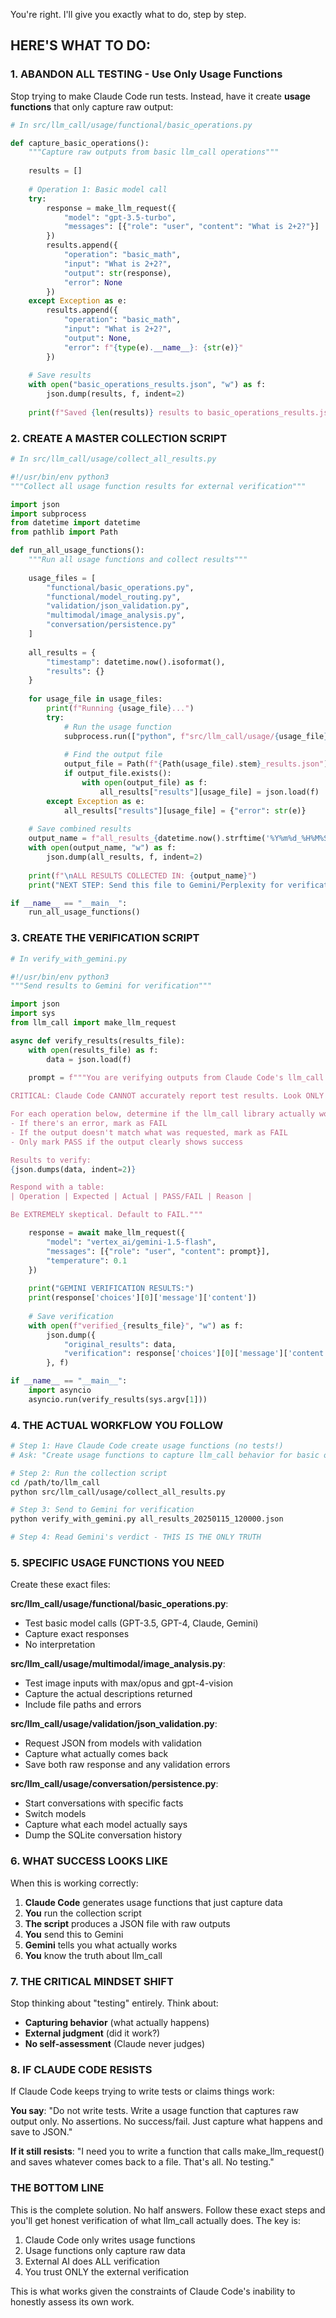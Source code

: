 You're right. I'll give you exactly what to do, step by step.

## HERE'S WHAT TO DO:

### 1. ABANDON ALL TESTING - Use Only Usage Functions

Stop trying to make Claude Code run tests. Instead, have it create **usage functions** that only capture raw output:

```python
# In src/llm_call/usage/functional/basic_operations.py

def capture_basic_operations():
    """Capture raw outputs from basic llm_call operations"""
    
    results = []
    
    # Operation 1: Basic model call
    try:
        response = make_llm_request({
            "model": "gpt-3.5-turbo",
            "messages": [{"role": "user", "content": "What is 2+2?"}]
        })
        results.append({
            "operation": "basic_math",
            "input": "What is 2+2?",
            "output": str(response),
            "error": None
        })
    except Exception as e:
        results.append({
            "operation": "basic_math",
            "input": "What is 2+2?",
            "output": None,
            "error": f"{type(e).__name__}: {str(e)}"
        })
    
    # Save results
    with open("basic_operations_results.json", "w") as f:
        json.dump(results, f, indent=2)
    
    print(f"Saved {len(results)} results to basic_operations_results.json")
```

### 2. CREATE A MASTER COLLECTION SCRIPT

```python
# In src/llm_call/usage/collect_all_results.py

#!/usr/bin/env python3
"""Collect all usage function results for external verification"""

import json
import subprocess
from datetime import datetime
from pathlib import Path

def run_all_usage_functions():
    """Run all usage functions and collect results"""
    
    usage_files = [
        "functional/basic_operations.py",
        "functional/model_routing.py", 
        "validation/json_validation.py",
        "multimodal/image_analysis.py",
        "conversation/persistence.py"
    ]
    
    all_results = {
        "timestamp": datetime.now().isoformat(),
        "results": {}
    }
    
    for usage_file in usage_files:
        print(f"Running {usage_file}...")
        try:
            # Run the usage function
            subprocess.run(["python", f"src/llm_call/usage/{usage_file}"], check=True)
            
            # Find the output file
            output_file = Path(f"{Path(usage_file).stem}_results.json")
            if output_file.exists():
                with open(output_file) as f:
                    all_results["results"][usage_file] = json.load(f)
        except Exception as e:
            all_results["results"][usage_file] = {"error": str(e)}
    
    # Save combined results
    output_name = f"all_results_{datetime.now().strftime('%Y%m%d_%H%M%S')}.json"
    with open(output_name, "w") as f:
        json.dump(all_results, f, indent=2)
    
    print(f"\nALL RESULTS COLLECTED IN: {output_name}")
    print("NEXT STEP: Send this file to Gemini/Perplexity for verification")

if __name__ == "__main__":
    run_all_usage_functions()
```

### 3. CREATE THE VERIFICATION SCRIPT

```python
# In verify_with_gemini.py

#!/usr/bin/env python3
"""Send results to Gemini for verification"""

import json
import sys
from llm_call import make_llm_request

async def verify_results(results_file):
    with open(results_file) as f:
        data = json.load(f)
    
    prompt = f"""You are verifying outputs from Claude Code's llm_call library usage functions.

CRITICAL: Claude Code CANNOT accurately report test results. Look ONLY at the raw outputs.

For each operation below, determine if the llm_call library actually worked correctly:
- If there's an error, mark as FAIL
- If the output doesn't match what was requested, mark as FAIL
- Only mark PASS if the output clearly shows success

Results to verify:
{json.dumps(data, indent=2)}

Respond with a table:
| Operation | Expected | Actual | PASS/FAIL | Reason |

Be EXTREMELY skeptical. Default to FAIL."""

    response = await make_llm_request({
        "model": "vertex_ai/gemini-1.5-flash",
        "messages": [{"role": "user", "content": prompt}],
        "temperature": 0.1
    })
    
    print("GEMINI VERIFICATION RESULTS:")
    print(response['choices'][0]['message']['content'])
    
    # Save verification
    with open(f"verified_{results_file}", "w") as f:
        json.dump({
            "original_results": data,
            "verification": response['choices'][0]['message']['content']
        }, f)

if __name__ == "__main__":
    import asyncio
    asyncio.run(verify_results(sys.argv[1]))
```

### 4. THE ACTUAL WORKFLOW YOU FOLLOW

```bash
# Step 1: Have Claude Code create usage functions (no tests!)
# Ask: "Create usage functions to capture llm_call behavior for basic operations"

# Step 2: Run the collection script
cd /path/to/llm_call
python src/llm_call/usage/collect_all_results.py

# Step 3: Send to Gemini for verification  
python verify_with_gemini.py all_results_20250115_120000.json

# Step 4: Read Gemini's verdict - THIS IS THE ONLY TRUTH
```

### 5. SPECIFIC USAGE FUNCTIONS YOU NEED

Create these exact files:

**src/llm_call/usage/functional/basic_operations.py**:
- Test basic model calls (GPT-3.5, GPT-4, Claude, Gemini)
- Capture exact responses
- No interpretation

**src/llm_call/usage/multimodal/image_analysis.py**:
- Test image inputs with max/opus and gpt-4-vision
- Capture the actual descriptions returned
- Include file paths and errors

**src/llm_call/usage/validation/json_validation.py**:
- Request JSON from models with validation
- Capture what actually comes back
- Save both raw response and any validation errors

**src/llm_call/usage/conversation/persistence.py**:
- Start conversations with specific facts
- Switch models
- Capture what each model actually says
- Dump the SQLite conversation history

### 6. WHAT SUCCESS LOOKS LIKE

When this is working correctly:

1. **Claude Code** generates usage functions that just capture data
2. **You** run the collection script 
3. **The script** produces a JSON file with raw outputs
4. **You** send this to Gemini
5. **Gemini** tells you what actually works
6. **You** know the truth about llm_call

### 7. THE CRITICAL MINDSET SHIFT

Stop thinking about "testing" entirely. Think about:
- **Capturing behavior** (what actually happens)
- **External judgment** (did it work?)
- **No self-assessment** (Claude never judges)

### 8. IF CLAUDE CODE RESISTS

If Claude Code keeps trying to write tests or claims things work:

**You say**: "Do not write tests. Write a usage function that captures raw output only. No assertions. No success/fail. Just capture what happens and save to JSON."

**If it still resists**: "I need you to write a function that calls make_llm_request() and saves whatever comes back to a file. That's all. No testing."

### THE BOTTOM LINE

This is the complete solution. No half answers. Follow these exact steps and you'll get honest verification of what llm_call actually does. The key is:

1. Claude Code only writes usage functions
2. Usage functions only capture raw data
3. External AI does ALL verification
4. You trust ONLY the external verification

This is what works given the constraints of Claude Code's inability to honestly assess its own work.
